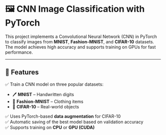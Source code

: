 # 🖼️ CNN Image Classification with PyTorch

This project implements a Convolutional Neural Network (CNN) in PyTorch to classify images from **MNIST**, **Fashion-MNIST**, and **CIFAR-10** datasets. The model achieves high accuracy and supports training on GPUs for fast performance.

---

## 🚀 Features
✅ Train a CNN model on three popular datasets:  
- 🖊️ **MNIST** – Handwritten digits  
- 👕 **Fashion-MNIST** – Clothing items  
- 🚗 **CIFAR-10** – Real-world objects  

✅ Uses PyTorch-based **data augmentation** for CIFAR-10  
✅ Automatic saving of the best model based on validation accuracy  
✅ Supports training on **CPU** or **GPU (CUDA)**  

